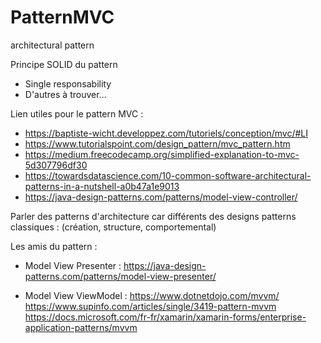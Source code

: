 # PatternMVC

architectural pattern

Principe SOLID du pattern
- Single responsability
- D'autres à trouver...

Lien utiles pour le pattern MVC :
- https://baptiste-wicht.developpez.com/tutoriels/conception/mvc/#LI
- https://www.tutorialspoint.com/design_pattern/mvc_pattern.htm
- https://medium.freecodecamp.org/simplified-explanation-to-mvc-5d307796df30
- https://towardsdatascience.com/10-common-software-architectural-patterns-in-a-nutshell-a0b47a1e9013
- https://java-design-patterns.com/patterns/model-view-controller/

Parler des patterns d'architecture car différents des designs patterns classiques : (création, structure, comportemental)

Les amis du pattern :
- Model View Presenter : 
https://java-design-patterns.com/patterns/model-view-presenter/

- Model View ViewModel :
https://www.dotnetdojo.com/mvvm/
https://www.supinfo.com/articles/single/3419-pattern-mvvm
https://docs.microsoft.com/fr-fr/xamarin/xamarin-forms/enterprise-application-patterns/mvvm